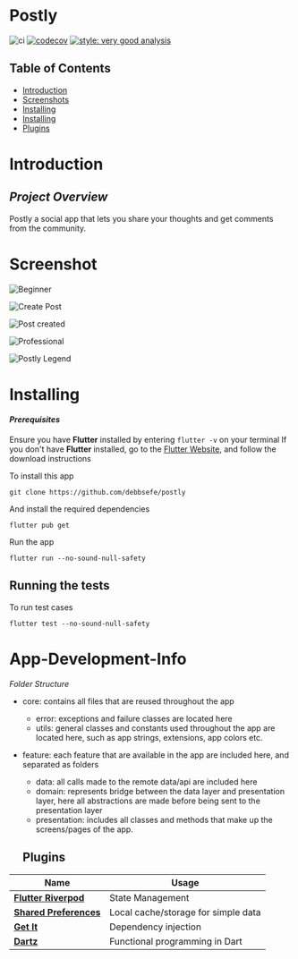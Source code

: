 # Postly

![ci](https://github.com/debbsefe/postly/actions/workflows/main.yml/badge.svg) [![codecov](https://codecov.io/gh/debbsefe/postly/branch/Mamus/graph/badge.svg?token=MX81M83W53)](https://codecov.io/gh/debbsefe/postly)
[![style: very good analysis](https://img.shields.io/badge/style-very_good_analysis-B22C89.svg)](https://pub.dev/packages/very_good_analysis)

## Table of Contents

- [Introduction](#Introduction)
- [Screenshots](#Screenshot)
- [Installing](#Installing)
- [Installing](#App-Development-Info)
- [Plugins](#Plugins)

# Introduction

## _Project Overview_

Postly a social app that lets you share your thoughts and get
comments from the community.

# Screenshot

![Beginner](https://github.com/debbsefe/postly/blob/media/beginner.jpeg?raw=true)

![Create Post](https://github.com/debbsefe/postly/blob/media/create_post.jpeg?raw=true)

![Post created](https://github.com/debbsefe/postly/blob/media/post_created.jpeg?raw=true)

![Professional](https://github.com/debbsefe/postly/blob/media/professional.jpeg?raw=true)

![Postly Legend](https://github.com/debbsefe/postly/blob/media/postly_legend.jpeg?raw=true)

# Installing

#### _Prerequisites_

Ensure you have **Flutter** installed by entering `flutter -v` on your terminal
If you don't have **Flutter** installed, go to the [Flutter Website](http://flutter.dev), and follow the download instructions

To install this app

`git clone https://github.com/debbsefe/postly`

And install the required dependencies

`flutter pub get`

Run the app

`flutter run --no-sound-null-safety`

## Running the tests

To run test cases

`flutter test --no-sound-null-safety`

# App-Development-Info

_Folder Structure_

- core: contains all files that are reused throughout the app

  - error: exceptions and failure classes are located here
  - utils: general classes and constants used throughout the app are located here, such as app strings, extensions, app colors etc.

- feature: each feature that are available in the app are included here, and separated as folders

  - data: all calls made to the remote data/api are included here
  - domain: represents bridge between the data layer and presentation layer, here all abstractions are made before being sent to the presentation layer
  - presentation: includes all classes and methods that make up the screens/pages of the app.

  ## Plugins

| Name                                                                  | Usage                               |
| --------------------------------------------------------------------- | ----------------------------------- |
| [**Flutter Riverpod**](https://pub.dev/packages/flutter_riverpod)     | State Management                    |
| [**Shared Preferences**](https://pub.dev/packages/shared_preferences) | Local cache/storage for simple data |
| [**Get It**](https://pub.dev/packages/get_it)                         | Dependency injection                |
| [**Dartz**](https://pub.dev/packages/dartz)                           | Functional programming in Dart      |
